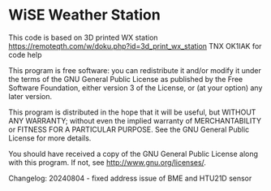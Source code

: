 # WiSE Weather Station

This code is based on 3D printed WX station https://remoteqth.com/w/doku.php?id=3d_print_wx_station
TNX OK1IAK for code help

This program is free software: you can redistribute it and/or modify
it under the terms of the GNU General Public License as published by
the Free Software Foundation, either version 3 of the License, or
(at your option) any later version.

This program is distributed in the hope that it will be useful,
but WITHOUT ANY WARRANTY; without even the implied warranty of
MERCHANTABILITY or FITNESS FOR A PARTICULAR PURPOSE.  See the
GNU General Public License for more details.

You should have received a copy of the GNU General Public License
along with this program.  If not, see <http://www.gnu.org/licenses/>.


Changelog:
20240804 -  fixed address issue of BME and HTU21D sensor

